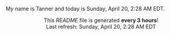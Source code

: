 My name is Tanner and today is Sunday, April 20, 2:28 AM EDT.

<p align="center">This <i>README</i> file is generated <b>every 3 hours</b>!</br>Last refresh: Sunday, April 20, 2:28 AM EDT<br /></p>
